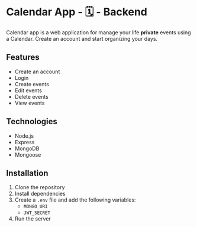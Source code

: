 # Calendar App - 🗓 - Backend

Calendar app is a web application for manage your life **private** events using a Calendar. Create an account and start organizing your days.

## Features

- Create an account
- Login
- Create events
- Edit events
- Delete events
- View events


## Technologies

- Node.js
- Express
- MongoDB
- Mongoose

## Installation

1. Clone the repository
2. Install dependencies
3. Create a `.env` file and add the following variables:
   - `MONGO_URI`
   - `JWT_SECRET`
4. Run the server
